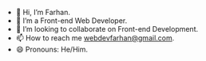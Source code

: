 - 👋 Hi, I’m Farhan.
- 👀 I’m a Front-end Web Developer.
- 💞️ I’m looking to collaborate on Front-end Development.
- 📫 How to reach me webdevfarhan@gmail.com.
- 😄 Pronouns: He/Him.

<!---
DeveloperFarhan46/DeveloperFarhan46 is a ✨ special ✨ repository because its `README.md` (this file) appears on your GitHub profile.
You can click the Preview link to take a look at your changes.
--->
